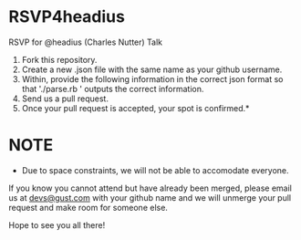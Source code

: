 RSVP4headius
============

RSVP for @headius (Charles Nutter) Talk

1. Fork this repository.
2. Create a new .json file with the same name as your github username.
3. Within, provide the following information in the correct json format so that './parse.rb <your file>' outputs the correct information.  
4. Send us a pull request.
5. Once your pull request is accepted, your spot is confirmed.* 

NOTE
====
* Due to space constraints, we will not be able to accomodate everyone.

If you know you cannot attend but have already been merged, please email us at devs@gust.com with your github name and we will unmerge your pull request and make room for someone else.

Hope to see you all there!

